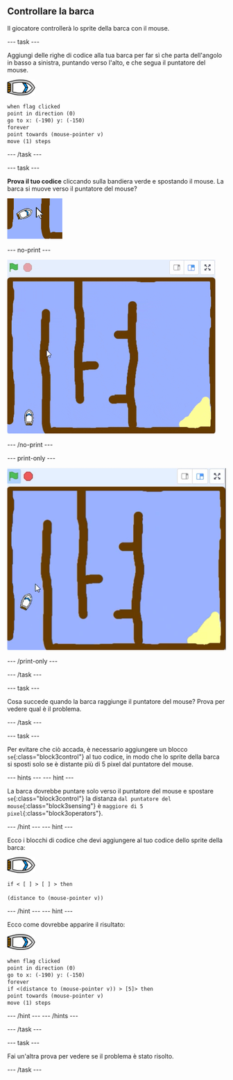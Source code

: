 ## Controllare la barca

Il giocatore controllerà lo sprite della barca con il mouse.

--- task ---

Aggiungi delle righe di codice alla tua barca per far sì che parta dell'angolo in basso a sinistra, puntando verso l'alto, e che segua il puntatore del mouse.

![sprite barca](images/boat_resize.png)

```blocks3
when flag clicked
point in direction (0)
go to x: (-190) y: (-150)
forever
point towards (mouse-pointer v)
move (1) steps
```

--- /task ---

--- task ---

**Prova il tuo codice** cliccando sulla bandiera verde e spostando il mouse. La barca si muove verso il puntatore del mouse?

![schermata](images/boat-mouse.png)

--- no-print ---

![schermata](images/boat-pointer-test-anim.gif)

--- /no-print ---

--- print-only ---

![schermata](images/boat-pointer-test-anim.png)

--- /print-only ---

--- /task ---

--- task ---

Cosa succede quando la barca raggiunge il puntatore del mouse? Prova per vedere qual è il problema.

--- /task ---

--- task ---

Per evitare che ciò accada, è necessario aggiungere un blocco `se`{:class="block3control"} al tuo codice, in modo che lo sprite della barca si sposti solo se è distante più di 5 pixel dal puntatore del mouse.

--- hints --- --- hint ---

La barca dovrebbe puntare solo verso il puntatore del mouse e spostare `se`{:class="block3control"} la distanza `dal puntatore del mouse`{:class="block3sensing"} è `maggiore di 5 pixel`{:class="block3operators"}.

--- /hint --- --- hint ---

Ecco i blocchi di codice che devi aggiungere al tuo codice dello sprite della barca:

![sprite della barca](images/boat_resize.png)

```blocks3
if < [ ] > [ ] > then

(distance to (mouse-pointer v))
```

--- /hint --- --- hint ---

Ecco come dovrebbe apparire il risultato:

![sprite della barca](images/boat_resize.png)

```blocks3
when flag clicked
point in direction (0)
go to x: (-190) y: (-150)
forever
if <(distance to (mouse-pointer v)) > [5]> then
point towards (mouse-pointer v)
move (1) steps
```

--- /hint --- --- /hints ---

--- /task ---

--- task ---

Fai un'altra prova per vedere se il problema è stato risolto.

--- /task ---